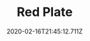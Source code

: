 ---
templateKey: blog-post
title: Red Plate
type: cooking
energy: 240
health: 108
description: Full of antioxidants., 
featuredpost: false
date: 2020-02-16T21:45:12.711Z
featuredimage: /img/Red_Plate.png
sellPrice: 400
tags:
  - Red Cabbage
  - Radish
  - edible
---